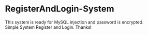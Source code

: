 # RegisterAndLogin-System
This system is ready for MySQL injection and password is encrypted. Simple System Register and Login. Thanks! 
